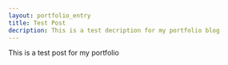 ```yaml
---
layout: portfolio_entry
title: Test Post
decription: This is a test decription for my portfolio blog
---
```


This is a test post for my portfolio
